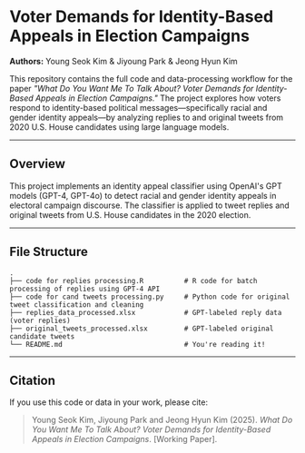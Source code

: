 # Voter Demands for Identity-Based Appeals in Election Campaigns

**Authors:** Young Seok Kim & Jiyoung Park & Jeong Hyun Kim

This repository contains the full code and data-processing workflow for the paper _"What Do You Want Me To Talk About? Voter Demands for Identity-Based Appeals in Election Campaigns."_ 
The project explores how voters respond to identity-based political messages—specifically racial and gender identity appeals—by analyzing replies to and original tweets from 2020 U.S. House candidates using large language models.

---

## Overview

This project implements an identity appeal classifier using OpenAI's GPT models (GPT-4, GPT-4o) to detect racial and gender identity appeals in electoral campaign discourse. The classifier is applied to tweet replies and original tweets from U.S. House candidates in the 2020 election.

---

## File Structure

```text
.
├── code for replies processing.R          # R code for batch processing of replies using GPT-4 API
├── code for cand tweets processing.py     # Python code for original tweet classification and cleaning
├── replies_data_processed.xlsx            # GPT-labeled reply data (voter replies)
├── original_tweets_processed.xlsx         # GPT-labeled original candidate tweets
└── README.md                              # You're reading it!
```

---
## Citation


If you use this code or data in your work, please cite:  

> Young Seok Kim, Jiyoung Park and Jeong Hyun Kim (2025). *What Do You Want Me To Talk About? Voter Demands for Identity-Based Appeals in Election Campaigns*. [Working Paper].

